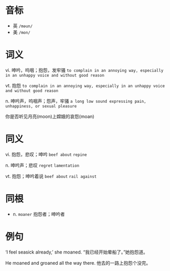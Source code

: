 # 音标

- 英 `/məun/`
- 美 `/mon/`

# 词义

vi. 呻吟，呜咽；抱怨，发牢骚
`to complain in an annoying way, especially in an unhappy voice and without good reason`

vt. 抱怨
`to complain in an annoying way, especially in an unhappy voice and without good reason`

n. 呻吟声，呜咽声；怨声，牢骚
`a long low sound expressing pain, unhappiness, or sexual pleasure`



你是否听见月亮(moon)上嫦娥的哀怨(moan)

# 同义

vi. 抱怨，悲叹；呻吟
`beef about` `repine`

n. 呻吟声；悲叹
`regret` `lamentation`

vt. 抱怨；呻吟着说
`beef about` `rail against`

# 同根

- n. `moaner` 抱怨者；呻吟者

# 例句

‘I feel seasick already,’ she moaned.
“我已经开始晕船了。”她抱怨道。

He moaned and groaned all the way there.
他去的一路上抱怨个没完。


